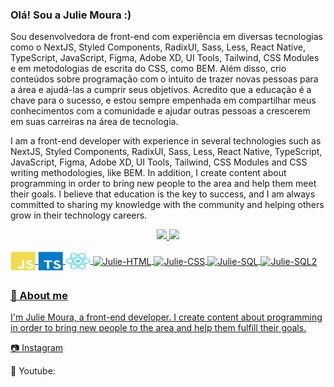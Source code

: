 ### Olá! Sou a Julie Moura :)

  Sou desenvolvedora de front-end com experiência em diversas tecnologias como o NextJS, Styled Components, RadixUI, Sass, Less, React Native, TypeScript, JavaScript, Figma, Adobe XD, UI Tools, Tailwind, CSS Modules e em metodologias de escrita do CSS, como BEM.
  Além disso, crio conteúdos sobre programação com o intuito de trazer novas pessoas para a área e ajudá-las a cumprir seus objetivos. Acredito que a educação é a chave para o sucesso, e estou sempre empenhada em compartilhar meus conhecimentos com a comunidade e ajudar outras pessoas a crescerem em suas carreiras na área de tecnologia.

I am a front-end developer with experience in several technologies such as NextJS, Styled Components, RadixUI, Sass, Less, React Native, TypeScript, JavaScript, Figma, Adobe XD, UI Tools, Tailwind, CSS Modules and CSS writing methodologies, like BEM. In addition, I create content about programming in order to bring new people to the area and help them meet their goals. I believe that education is the key to success, and I am always committed to sharing my knowledge with the community and helping others grow in their technology careers.


<div align="center">
  <a href="https://github.com/juliemoura">
  <img height="180em" src="https://github-readme-stats.vercel.app/api?username=juliemoura&show_icons=true&theme=jolly&include_all_commits=true&count_private=true"/>
  <img height="120em" src="https://github-readme-stats.vercel.app/api/top-langs/?username=juliemoura&layout=compact&langs_count=7&theme=jolly"/>
</div>

<div style="display: inline_block"><br>
  <img align="center" alt="Ju-Js" height="30" width="40" src="https://raw.githubusercontent.com/devicons/devicon/master/icons/javascript/javascript-plain.svg">
  <img align="center" alt="JU-Ts" height="30" width="40" src="https://raw.githubusercontent.com/devicons/devicon/master/icons/typescript/typescript-plain.svg">
  <img align="center" alt="Ju-React" height="30" width="40" src="https://raw.githubusercontent.com/devicons/devicon/master/icons/react/react-original.svg">
  <img align="center" alt="Julie-HTML" height="30" width="40" src="https://cdn.jsdelivr.net/gh/devicons/devicon/icons/html5/html5-original.svg">
  <img align="center" alt="Julie-CSS" height="30" width="40" src="https://cdn.jsdelivr.net/gh/devicons/devicon/icons/css3/css3-original.svg">
  <img align="center" alt="Julie-SQL" height="30" width="40" src="https://cdn.jsdelivr.net/gh/devicons/devicon/icons/mysql/mysql-original.svg">
  <img align="center" alt="Julie-SQL2" height="30" width="40" src="https://cdn.jsdelivr.net/gh/devicons/devicon/icons/postgresql/postgresql-original.svg">
</div>

  ##
  
### 👋 About me
  I'm Julie Moura, a front-end developer. I create content about programming in order to bring new people to the area and help them fulfill their goals.
  
  📷 <a href="https://www.instagram.com/mouralie/">Instagram</a>
  
  🎥 Youtube:


